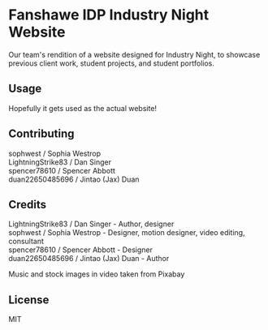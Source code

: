 # Fanshawe IDP Industry Night Website

Our team's rendition of a website designed for Industry Night, to showcase previous client work, student projects, and student portfolios.  

## Usage

Hopefully it gets used as the actual website!  

## Contributing

sophwest / Sophia Westrop  
LightningStrike83 / Dan Singer  
spencer78610 / Spencer Abbott  
duan22650485696 / Jintao (Jax) Duan  

## Credits

LightningStrike83 / Dan Singer - Author, designer  
sophwest / Sophia Westrop  - Designer, motion designer, video editing, consultant  
spencer78610 / Spencer Abbott - Designer  
duan22650485696 / Jintao (Jax) Duan - Author  

Music and stock images in video taken from Pixabay  

## License

MIT